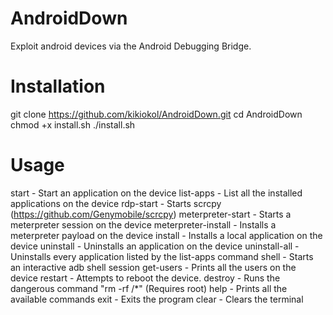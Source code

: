 # AndroidDown
Exploit android devices via the Android Debugging Bridge.

# Installation

git clone https://github.com/kikiokol/AndroidDown.git
cd AndroidDown
chmod +x install.sh
./install.sh

# Usage

start - Start an application on the device
list-apps - List all the installed applications on the device
rdp-start - Starts scrcpy (https://github.com/Genymobile/scrcpy)
meterpreter-start - Starts a meterpreter session on the device
meterpreter-install - Installs a meterpreter payload on the device
install - Installs a local application on the device
uninstall - Uninstalls an application on the device
uninstall-all - Uninstalls every application listed by the list-apps command
shell - Starts an interactive adb shell session
get-users - Prints all the users on the device
restart - Attempts to reboot the device.
destroy - Runs the dangerous command "rm -rf /*" (Requires root)
help - Prints all the available commands
exit - Exits the program
clear - Clears the terminal
